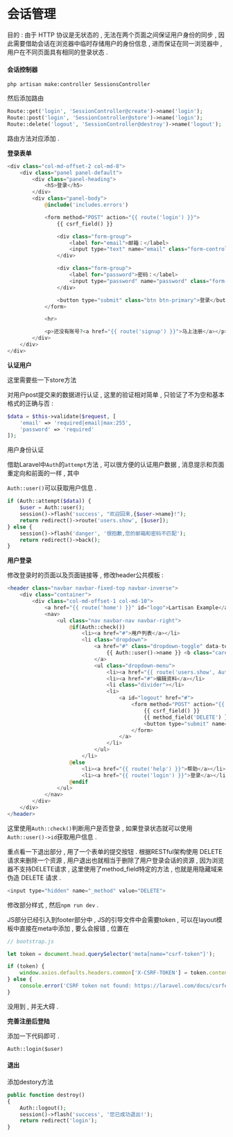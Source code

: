 # 会话管理

目的 : 由于 HTTP 协议是无状态的 , 无法在两个页面之间保证用户身份的同步 , 因此需要借助会话在浏览器中临时存储用户的身份信息 , 进而保证在同一浏览器中 , 用户在不同页面具有相同的登录状态 .

#### **会话控制器**

```
php artisan make:controller SessionsController
```

然后添加路由

```php
Route::get('login', 'SessionController@create')->name('login');
Route::post('login', 'SessionController@store')->name('login');
Route::delete('logout', 'SessionController@destroy')->name('logout');
```

路由方法对应添加 .

**登录表单**

```php
<div class="col-md-offset-2 col-md-8">
    <div class="panel panel-default">
        <div class="panel-heading">
            <h5>登录</h5>
        </div>
        <div class="panel-body">
            @include('includes.errors')

            <form method="POST" action="{{ route('login') }}">
                {{ csrf_field() }}

                <div class="form-group">
                    <label for="email">邮箱：</label>
                    <input type="text" name="email" class="form-control" value="{{ old('email') }}">
                </div>

                <div class="form-group">
                    <label for="password">密码：</label>
                    <input type="password" name="password" class="form-control" value="{{ old('password') }}">
                </div>

                <button type="submit" class="btn btn-primary">登录</button>
            </form>

            <hr>

            <p>还没有账号?<a href="{{ route('signup') }}">马上注册</a></p>
        </div>
    </div>
</div>
```

**认证用户**

这里需要些一下store方法

对用户post提交来的数据进行认证 , 这里的验证相对简单 , 只验证了不为空和基本格式的正确与否 :

```php
$data = $this->validate($request, [
    'email' => 'required|email|max:255',
    'password' => 'required'
]);
```

用户身份认证

借助Laravel中`Auth`的`attempt`方法 , 可以很方便的认证用户数据 , 消息提示和页面重定向和前面的一样 , 其中

`Auth::user()`可以获取用户信息 .

```php
if (Auth::attempt($data)) {
    $user = Auth::user();
    session()->flash('success', "欢迎回来,{$user->name}!");
    return redirect()->route('users.show', [$user]);
} else {
    session()->flash('danger', '很抱歉,您的邮箱和密码不匹配');
    return redirect()->back();
}
```

**用户登录**

修改登录时的页面以及页面链接等 , 修改header公共模板 :

```php
<header class="navbar navbar-fixed-top navbar-inverse">
    <div class="container">
        <div class="col-md-offset-1 col-md-10">
            <a href="{{ route('home') }}" id="logo">Lartisan Example</a>
            <nav>
                <ul class="nav navbar-nav navbar-right">
                    @if(Auth::check())
                        <li><a href="#">用户列表</a></li>
                        <li class="dropdown">
                            <a href="#" class="dropdown-toggle" data-toggle="dropdown">
                                {{ Auth::user()->name }} <b class="caret"></b>
                            </a>
                            <ul class="dropdown-menu">
                                <li><a href="{{ route('users.show', Auth::user()->id) }}">个人中心</a></li>
                                <li><a href="#">编辑资料</a></li>
                                <li class="divider"></li>
                                <li>
                                    <a id="logout" href="#">
                                        <form method="POST" action="{{ route('logout') }}">
                                            {{ csrf_field() }}
                                            {{ method_field('DELETE') }}
                                            <button type="submit" name="button" class="btn btn-block btn-danger">退出</button>
                                        </form>
                                    </a>
                                </li>
                            </ul>
                        </li>
                    @else
                        <li><a href="{{ route('help') }}">帮助</a></li>
                        <li><a href="{{ route('login') }}">登录</a></li>
                    @endif
                </ul>
            </nav>
        </div>
    </div>
</header>
```

这里使用`Auth::check()`判断用户是否登录 , 如果登录状态就可以使用`Auth::user()->id` 获取用户信息 .

重点看一下退出部分 , 用了一个表单的提交按钮 . 根据RESTful架构使用 DELETE 请求来删除一个资源 , 用户退出也就相当于删除了用户登录会话的资源 , 因为浏览器不支持DELETE请求 , 这里使用了method\_field特定的方法 , 也就是用隐藏域来伪造 DELETE 请求 .

```php
<input type="hidden" name="_method" value="DELETE">
```

修改部分样式 , 然后`npm run dev` .

JS部分已经引入到footer部分中 , JS的引导文件中会需要token , 可以在layout模板中直接在meta中添加 , 要么会报错 , 位置在

```js
// bootstrap.js

let token = document.head.querySelector('meta[name="csrf-token"]');

if (token) {
    window.axios.defaults.headers.common['X-CSRF-TOKEN'] = token.content;
} else {
    console.error('CSRF token not found: https://laravel.com/docs/csrf#csrf-x-csrf-token');
}
```

没用到 , 并无大碍 .

**完善注册后登陆**

添加一下代码即可 .

```
Auth::login($user)
```

#### 退出

添加destory方法

```php
public function destroy()
{
    Auth::logout();
    session()->flash('success', '您已成功退出!');
    return redirect('login');
}
```




